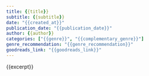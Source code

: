 ```yaml
---
title: {{title}}
subtitle: {{subtitle}}
date: "{{created_at}}"
publication_date: "{{publication_date}}"
author: {{author}}
categories: ["{{genre}}", "{{complementary_genre}}"]
genre_recommendation: "{{genre_recommendation}}"
goodreads_link: "{{goodreads_link}}"
---
```


{{excerpt}}
